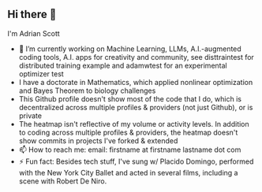 ## Hi there 👋

I'm Adrian Scott

- 🔭 I’m currently working on Machine Learning, LLMs, A.I.-augmented coding tools, A.I. apps for creativity and community, see disttraintest for distributed training example and adamwtest for an experimental optimizer test
- I have a doctorate in Mathematics, which applied nonlinear optimization and Bayes Theorem to biology challenges
- This Github profile doesn't show most of the code that I do, which is decentralized across multiple profiles & providers (not just Github), or is private
- The heatmap isn't reflective of my volume or activity levels. In addition to coding across multiple profiles & providers, the heatmap doesn't show commits in projects I've forked & extended
- 📫 How to reach me: email: firstname at firstname lastname dot com
- ⚡ Fun fact: Besides tech stuff, I've sung w/ Placido Domingo, performed with the New York City Ballet and acted in several films, including a scene with Robert De Niro.

